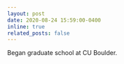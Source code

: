 ```yaml
---
layout: post
date: 2020-08-24 15:59:00-0400
inline: true
related_posts: false
---
```


Began graduate school at CU Boulder.
